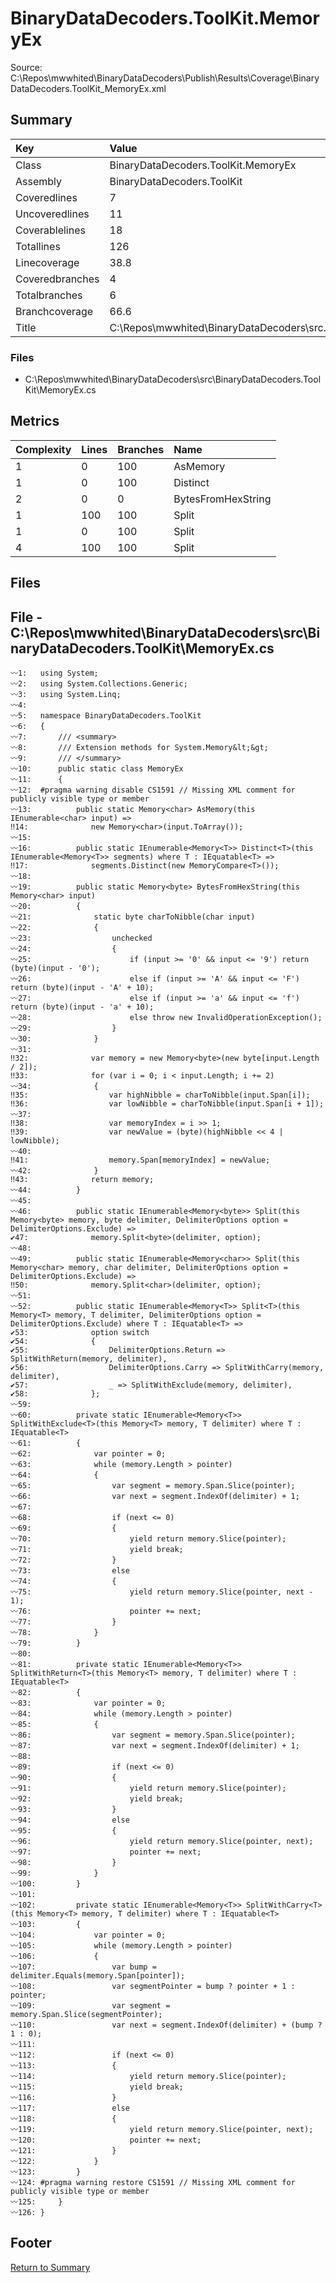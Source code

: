 ﻿
# BinaryDataDecoders.ToolKit.MemoryEx
Source: C:\Repos\mwwhited\BinaryDataDecoders\Publish\Results\Coverage\BinaryDataDecoders.ToolKit_MemoryEx.xml

## Summary

| Key                  | Value                                                            |
| :------------------- | :--------------------------------------------------------------- |
| Class                | BinaryDataDecoders.ToolKit.MemoryEx                          | 
| Assembly             | BinaryDataDecoders.ToolKit                                   | 
| Coveredlines         | 7                                                            | 
| Uncoveredlines       | 11                                                           | 
| Coverablelines       | 18                                                           | 
| Totallines           | 126                                                          | 
| Linecoverage         | 38.8                                                         | 
| Coveredbranches      | 4                                                            | 
| Totalbranches        | 6                                                            | 
| Branchcoverage       | 66.6                                                         | 
| Title                | C:\Repos\mwwhited\BinaryDataDecoders\src\..\src\BinaryDataDe | 

### Files
 * C:\Repos\mwwhited\BinaryDataDecoders\src\BinaryDataDecoders.ToolKit\MemoryEx.cs

## Metrics

| Complexity | Lines | Branches | Name                                          |
| :--------- | :---- | :------- | :-------------------------------------------- |
| 1          | 0     | 100      | AsMemory | 
| 1          | 0     | 100      | Distinct | 
| 2          | 0     | 0        | BytesFromHexString | 
| 1          | 100   | 100      | Split | 
| 1          | 0     | 100      | Split | 
| 4          | 100   | 100      | Split | 
## Files

## File - C:\Repos\mwwhited\BinaryDataDecoders\src\BinaryDataDecoders.ToolKit\MemoryEx.cs

```CSharp
〰1:   using System;
〰2:   using System.Collections.Generic;
〰3:   using System.Linq;
〰4:   
〰5:   namespace BinaryDataDecoders.ToolKit
〰6:   {
〰7:       /// <summary>
〰8:       /// Extension methods for System.Memory&lt;&gt;
〰9:       /// </summary>
〰10:      public static class MemoryEx
〰11:      {
〰12:  #pragma warning disable CS1591 // Missing XML comment for publicly visible type or member
〰13:          public static Memory<char> AsMemory(this IEnumerable<char> input) =>
‼14:              new Memory<char>(input.ToArray());
〰15:  
〰16:          public static IEnumerable<Memory<T>> Distinct<T>(this IEnumerable<Memory<T>> segments) where T : IEquatable<T> =>
‼17:              segments.Distinct(new MemoryCompare<T>());
〰18:  
〰19:          public static Memory<byte> BytesFromHexString(this Memory<char> input)
〰20:          {
〰21:              static byte charToNibble(char input)
〰22:              {
〰23:                  unchecked
〰24:                  {
〰25:                      if (input >= '0' && input <= '9') return (byte)(input - '0');
〰26:                      else if (input >= 'A' && input <= 'F') return (byte)(input - 'A' + 10);
〰27:                      else if (input >= 'a' && input <= 'f') return (byte)(input - 'a' + 10);
〰28:                      else throw new InvalidOperationException();
〰29:                  }
〰30:              }
〰31:  
‼32:              var memory = new Memory<byte>(new byte[input.Length / 2]);
‼33:              for (var i = 0; i < input.Length; i += 2)
〰34:              {
‼35:                  var highNibble = charToNibble(input.Span[i]);
‼36:                  var lowNibble = charToNibble(input.Span[i + 1]);
〰37:  
‼38:                  var memoryIndex = i >> 1;
‼39:                  var newValue = (byte)(highNibble << 4 | lowNibble);
〰40:  
‼41:                  memory.Span[memoryIndex] = newValue;
〰42:              }
‼43:              return memory;
〰44:          }
〰45:  
〰46:          public static IEnumerable<Memory<byte>> Split(this Memory<byte> memory, byte delimiter, DelimiterOptions option = DelimiterOptions.Exclude) =>
✔47:              memory.Split<byte>(delimiter, option);
〰48:  
〰49:          public static IEnumerable<Memory<char>> Split(this Memory<char> memory, char delimiter, DelimiterOptions option = DelimiterOptions.Exclude) =>
‼50:              memory.Split<char>(delimiter, option);
〰51:  
〰52:          public static IEnumerable<Memory<T>> Split<T>(this Memory<T> memory, T delimiter, DelimiterOptions option = DelimiterOptions.Exclude) where T : IEquatable<T> =>
✔53:              option switch
✔54:              {
✔55:                  DelimiterOptions.Return => SplitWithReturn(memory, delimiter),
✔56:                  DelimiterOptions.Carry => SplitWithCarry(memory, delimiter),
✔57:                  _ => SplitWithExclude(memory, delimiter),
✔58:              };
〰59:  
〰60:          private static IEnumerable<Memory<T>> SplitWithExclude<T>(this Memory<T> memory, T delimiter) where T : IEquatable<T>
〰61:          {
〰62:              var pointer = 0;
〰63:              while (memory.Length > pointer)
〰64:              {
〰65:                  var segment = memory.Span.Slice(pointer);
〰66:                  var next = segment.IndexOf(delimiter) + 1;
〰67:  
〰68:                  if (next <= 0)
〰69:                  {
〰70:                      yield return memory.Slice(pointer);
〰71:                      yield break;
〰72:                  }
〰73:                  else
〰74:                  {
〰75:                      yield return memory.Slice(pointer, next - 1);
〰76:                      pointer += next;
〰77:                  }
〰78:              }
〰79:          }
〰80:  
〰81:          private static IEnumerable<Memory<T>> SplitWithReturn<T>(this Memory<T> memory, T delimiter) where T : IEquatable<T>
〰82:          {
〰83:              var pointer = 0;
〰84:              while (memory.Length > pointer)
〰85:              {
〰86:                  var segment = memory.Span.Slice(pointer);
〰87:                  var next = segment.IndexOf(delimiter) + 1;
〰88:  
〰89:                  if (next <= 0)
〰90:                  {
〰91:                      yield return memory.Slice(pointer);
〰92:                      yield break;
〰93:                  }
〰94:                  else
〰95:                  {
〰96:                      yield return memory.Slice(pointer, next);
〰97:                      pointer += next;
〰98:                  }
〰99:              }
〰100:         }
〰101: 
〰102:         private static IEnumerable<Memory<T>> SplitWithCarry<T>(this Memory<T> memory, T delimiter) where T : IEquatable<T>
〰103:         {
〰104:             var pointer = 0;
〰105:             while (memory.Length > pointer)
〰106:             {
〰107:                 var bump = delimiter.Equals(memory.Span[pointer]);
〰108:                 var segmentPointer = bump ? pointer + 1 : pointer;
〰109:                 var segment = memory.Span.Slice(segmentPointer);
〰110:                 var next = segment.IndexOf(delimiter) + (bump ? 1 : 0);
〰111: 
〰112:                 if (next <= 0)
〰113:                 {
〰114:                     yield return memory.Slice(pointer);
〰115:                     yield break;
〰116:                 }
〰117:                 else
〰118:                 {
〰119:                     yield return memory.Slice(pointer, next);
〰120:                     pointer += next;
〰121:                 }
〰122:             }
〰123:         }
〰124: #pragma warning restore CS1591 // Missing XML comment for publicly visible type or member
〰125:     }
〰126: }

```
## Footer 
[Return to Summary](Summary.md)

